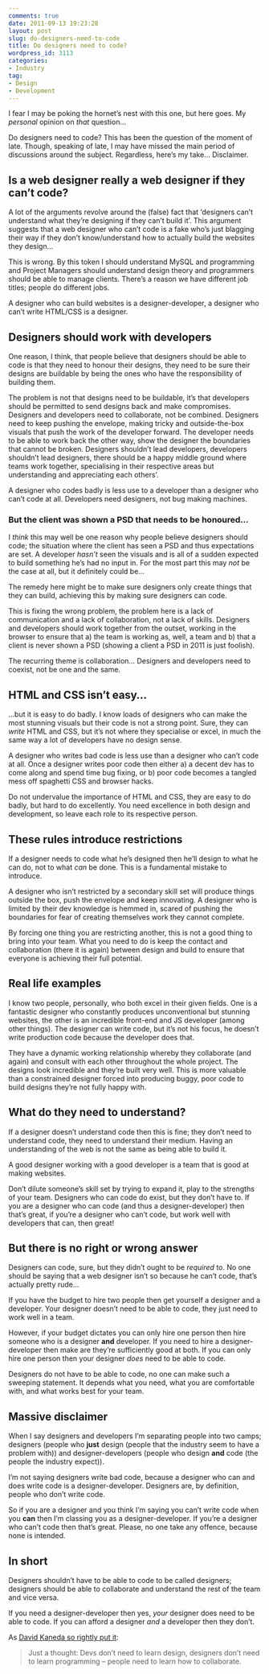 ```yaml
---
comments: true
date: 2011-09-13 19:23:28
layout: post
slug: do-designers-need-to-code
title: Do designers need to code?
wordpress_id: 3113
categories:
- Industry
tag:
- Design
- Development
---
```


I fear I may be poking the hornet’s nest with this one, but here goes. My _personal_ opinion on _that_ question…

Do designers need to code? This has been the question of the moment of late. Though, speaking of late, I may have missed the main period of discussions around the subject. Regardless, here’s my take… Disclaimer.

## Is a web designer really a web designer if they can’t code?

A lot of the arguments revolve around the (false) fact that ‘designers can’t understand what they’re designing if they can’t build it’. This argument suggests that a web designer who can’t code is a fake who’s just blagging their way if they don’t know/understand how to actually build the websites they design…

This is wrong. By this token I should understand MySQL and programming and Project Managers should understand design theory and programmers should be able to manage clients. There’s a reason we have different job titles; people do different jobs.

A designer who can build websites is a designer-developer, a designer who can’t write HTML/CSS is a designer.

## Designers should work with developers

One reason, I think, that people believe that designers should be able to code is that they need to honour their designs, they need to be sure their designs are buildable by being the ones who have the responsibility of building them.

The problem is not that designs need to be buildable, it’s that developers should be permitted to send designs back and make compromises. Designers and developers need to collaborate, not be combined. Designers need to keep pushing the envelope, making tricky and outside-the-box visuals that push the work of the developer forward. The developer needs to be able to work back the other way, show the designer the boundaries that cannot be broken. Designers shouldn’t lead developers, developers shouldn’t lead designers, there should be a happy middle ground where teams work together, specialising in their respective areas but understanding and appreciating each others’.

A designer who codes badly is less use to a developer than a designer who can’t code at all. Developers need designers, not bug making machines.

### But the client was shown a PSD that needs to be honoured…

I _think_ this may well be one reason why people believe designers should code; the situation where the client has seen a PSD and thus expectations are set. A developer _hasn’t_ seen the visuals and is all of a sudden expected to build something he’s had no input in. For the most part this may _not_ be the case at all, but it definitely could be…

The remedy here might be to make sure designers only create things that they can build, achieving this by making sure designers can code.

This is fixing the wrong problem, the problem here is a lack of communication and a lack of collaboration, not a lack of skills. Designers and developers should work together from the outset, working in the browser to ensure that a) the team is working as, well, a team and b) that a client is never shown a PSD (showing a client a PSD in 2011 is just foolish).

The recurring theme is collaboration… Designers and developers need to coexist, not be one and the same.

## HTML and CSS isn’t easy…

…but it is easy to do badly. I know loads of designers who can make the most stunning visuals but their code is not a strong point. Sure, they can _write_ HTML and CSS, but it’s not where they specialise or excel, in much the same way a lot of developers have no design sense.

A designer who writes bad code is less use than a designer who can’t code at all. Once a designer writes poor code then either a) a decent dev has to come along and spend time bug fixing, or b) poor code becomes a tangled mess off spaghetti CSS and browser hacks.

Do not undervalue the importance of HTML and CSS, they are easy to do badly, but hard to do excellently. You need excellence in both design and development, so leave each role to its respective person.

## These rules introduce restrictions

If a designer needs to code what he’s designed then he’ll design to what he can do, not to what _can_ be done. This is a fundamental mistake to introduce.

A designer who isn’t restricted by a secondary skill set will produce things outside the box, push the envelope and keep innovating. A designer who is limited by their dev knowledge is hemmed in, scared of pushing the boundaries for fear of creating themselves work they cannot complete.

By forcing one thing you are restricting another, this is not a good thing to bring into your team. What you need to do is keep the contact and collaboration (there it is again) between design and build to ensure that everyone is achieving their full potential.

## Real life examples

I know two people, personally, who both excel in their given fields. One is a fantastic designer who constantly produces unconventional but stunning websites, the other is an incredible front-end and JS developer (among other things). The designer can write code, but it’s not his focus, he doesn’t write production code because the developer does that.

They have a dynamic working relationship whereby they collaborate (and again) and consult with each other throughout the whole project. The designs look incredible and they’re built very well. This is more valuable than a constrained designer forced into producing buggy, poor code to build designs they’re not fully happy with.

## What do they need to understand?

If a designer doesn’t understand code then this is fine; they don’t need to understand code, they need to understand their medium. Having an understanding of the web is not the same as being able to build it.

A good designer working with a good developer is a team that is good at making websites.

Don’t dilute someone’s skill set by trying to expand it, play to the strengths of your team. Designers who can code do exist, but they don’t have to. If you are a designer who can code (and thus a designer-developer) then that’s great, if you’re a designer who can’t code, but work well with developers that can, then great!

## But there is no right or wrong answer

Designers can code, sure, but they didn’t ought to be _required_ to. No one should be saying that a web designer isn’t so because he can’t code, that’s actually pretty rude…

If you have the budget to hire two people then get yourself a designer and a developer. Your designer doesn’t need to be able to code, they just need to work well in a team.

However, if your budget dictates you can only hire one person then hire someone who is a designer **and** developer. If you need to hire a designer-developer then make are they’re sufficiently good at both. If you can only hire one person then your designer _does_ need to be able to code.

Designers do not have to be able to code, no one can make such a sweeping statement. It depends what you need, what you are comfortable with, and what works best for your team.

## Massive disclaimer

When I say designers and developers I’m separating people into two camps; designers (people who **just** design (people that the industry seem to have a problem with)) and designer-developers (people who design **and** code (the people the industry expect)).

I’m not saying designers write bad code, because a designer who can and does write code is a designer-developer. Designers are, by definition, people who don’t write code.

So if you are a designer and you think I’m saying you can’t write code when you **can** then I’m classing you as a designer-developer. If you’re a designer who can’t code then that’s great. Please, no one take any offence, because none is intended.

## In short

Designers shouldn’t have to be able to code to be called designers; designers should be able to collaborate and understand the rest of the team and vice versa.

If you need a designer-developer then yes, _your_ designer does need to be able to code. If you can afford a designer _and_ a developer then they don’t.

As [David Kaneda so rightly put it](https://twitter.com/DavidKaneda/status/109293744431443968):

> Just a thought: Devs don’t need to learn design, designers don’t need to learn programming – people need to learn how to collaborate.
